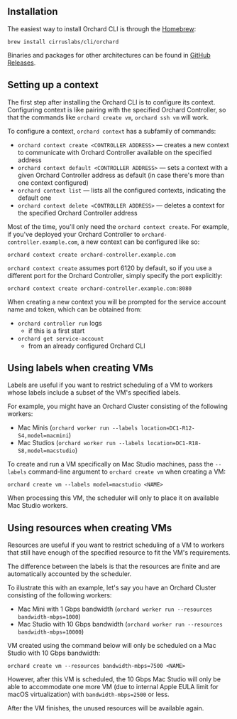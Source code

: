 ## Installation

The easiest way to install Orchard CLI is through the [Homebrew](https://brew.sh/):

```shell
brew install cirruslabs/cli/orchard
```

Binaries and packages for other architectures can be found in [GitHub Releases](https://github.com/cirruslabs/orchard/releases).

## Setting up a context

The first step after installing the Orchard CLI is to configure its context. Configuring context is like pairing with the specified Orchard Controller, so that the commands like `orchard create vm`, `orchard ssh vm` will work.

To configure a context, `orchard context` has a subfamily of commands:

* `orchard context create <CONTROLLER ADDRESS>` — creates a new context to communicate with Orchard Controller available on the specified address
* `orchard context default <CONTROLLER ADDRESS>` — sets a context with a given Orchard Controller address as default (in case there's more than one context configured)
* `orchard context list` — lists all the configured contexts, indicating the default one
* `orchard context delete <CONTROLLER ADDRESS>` — deletes a context for the specified Orchard Controller address

Most of the time, you'll only need the `orchard context create`. For example, if you've deployed your Orchard Controller to `orchard-controller.example.com`, a new context can be configured like so:

```shell
orchard context create orchard-controller.example.com
```

`orchard context create` assumes port 6120 by default, so if you use a different port for the Orchard Controller, simply specify the port explicitly:

```shell
orchard context create orchard-controller.example.com:8080
```

When creating a new context you will be prompted for the service account name and token, which can be obtained from:

* `orchard controller run` logs
    * if this is a first start
* `orchard get service-account`
    * from an already configured Orchard CLI

## Using labels when creating VMs

Labels are useful if you want to restrict scheduling of a VM to workers whose labels include a subset of the VM's specified labels.

For example, you might have an Orchard Cluster consisting of the following workers:

* Mac Minis (`orchard worker run --labels location=DC1-R12-S4,model=macmini`)
* Mac Studios (`orchard worker run --labels location=DC1-R18-S8,model=macstudio`)

To create and run a VM specifically on Mac Studio machines, pass the `--labels` command-line argument to `orchard create vm` when creating a VM:

```shell
orchard create vm --labels model=macstudio <NAME>
```

When processing this VM, the scheduler will only to place it on available Mac Studio workers.

## Using resources when creating VMs

Resources are useful if you want to restrict scheduling of a VM to workers that still have enough of the specified resource to fit the VM's requirements.

The difference between the labels is that the resources are finite and are automatically accounted by the scheduler.

To illustrate this with an example, let's say you have an Orchard Cluster consisting of the following workers:

* Mac Mini with 1 Gbps bandwidth (`orchard worker run --resources bandwidth-mbps=1000`)
* Mac Studio with 10 Gbps bandwidth (`orchard worker run --resources bandwidth-mbps=10000`)

VM created using the command below will only be scheduled on a Mac Studio with 10 Gbps bandwidth:

```shell
orchard create vm --resources bandwidth-mbps=7500 <NAME>
```

However, after this VM is scheduled, the 10 Gbps Mac Studio will only be able to accommodate one more VM (due to internal Apple EULA limit for macOS virtualization) with `bandwidth-mbps=2500` or less.

After the VM finishes, the unused resources will be available again.
